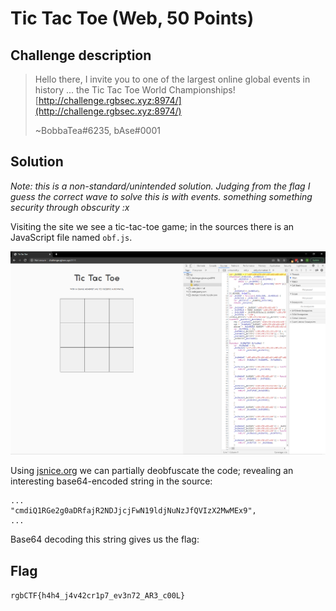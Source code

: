 # Tic Tac Toe (Web, 50 Points)

## Challenge description

> Hello there, I invite you to one of the largest online global events in history ... the Tic Tac Toe World Championships!
> [http://challenge.rgbsec.xyz:8974/](http://challenge.rgbsec.xyz:8974/)
>
> ~BobbaTea#6235, bAse#0001
>

## Solution

_Note: this is a non-standard/unintended solution. Judging from the flag I guess the correct wave to solve this is with events. something something security through obscurity :x_

Visiting the site we see a tic-tac-toe game; in the sources there is an JavaScript file named `obf.js`.

![ss1](ss1.png)

Using [jsnice.org](jsnice.org) we can partially deobfuscate the code; revealing an interesting base64-encoded string in the source:

```
...
"cmdiQ1RGe2g0aDRfajR2NDJjcjFwN19ldjNuNzJfQVIzX2MwMEx9",
...
```

Base64 decoding this string gives us the flag:

## Flag
```rgbCTF{h4h4_j4v42cr1p7_ev3n72_AR3_c00L}```